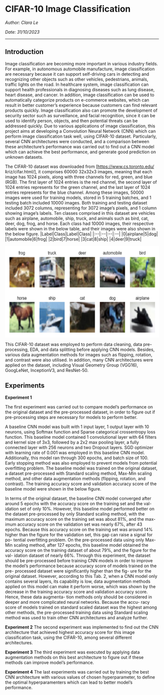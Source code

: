 # CIFAR-10 Image Classification

_Author: Clara Le_

_Date: 31/10/2023_

___

## Introduction
Image classification are becoming more important in various industry fields. For example, in autonomous automobile manufacture, image classification are necessary because it can support self-driving cars in detecting and recognizing other objects such as other vehicles, pedestrians, animals, traffic lights on the road. In healthcare system, image classification can support health professionals in diagnosing diseases such as lung disease, heart disease, and cancer. In addition, image classification can be used to automatically categorize products on e-commerce websites, which can result in better customer’s experience because customers can find relevant products quickly. Image classification also can promote the development of security sector such as surveillance, and facial recognition, since it can be used to identify person, objects, and then potential threats can be addressed quickly. Due to various applications of image classification, this project aims at developing a Convolution Neural Network (CNN) which can perform image classification task well, using CIFAR-10 dataset. Particularly, several CNN architectures were conducted, and a comparison between these architecture’s performance was carried out to find out a CNN model which can achieve the best performance, and generate good prediction on unknown datasets.

The CIFAR-10 dataset was downloaded from [https://www.cs.toronto.edu/ ̃kriz/cifar.html/], it comprises 60000 32x32x3 images, meaning that each image has 1024 pixels, along with three channels for red, green, and blue (RGB). The first layer of 1024 entries is the red channel, the second layer of 1024 entries represents for the green channel, and the last layer of 1024 entries represents for the blue channel. Among these images, 50000 images were used for training models, stored in 5 training batches, and 1 testing batch included 10000 images. Both training and testing dataset included 3072 columns, representing for 3072 image’s pixels, and 1 column showing image’s labels. Ten classes comprised in this dataset are vehicles such as airplane, automobile, ship, truck, and animals such as bird, cat, deer, dog, frog, and horse. Each class had 10000 images, their respective labels were shown in the below table, and their images were also shown in the below figure.
|Label|Class|Label|Class|
|:--|:--|:--|:--| 
|0|airplane|5|dog|
|1|automobile|6|frog|
|2|bird|7|horse|
|3|cat|8|ship|
|4|deer|9|truck|

<a href="url"><img src="https://github.com/Tien-le98/CIFAR-10-Image-Classification/blob/main/image_label.png" align="center" height="300" width="700" ></a>

This CIFAR-10 dataset was employed to perform data cleaning, data pre-processing, EDA, and data splitting before applying CNN models. Besides, various data augmentation methods for images such as flipping, rotation, and contrast were also utilised. In addition, many CNN architectures were applied on the dataset, including Visual Geometry Group (VGG16), GoogLeNet, InceptionV3, and ResNet-50.

## Experiments

__Experiment 1__

The first experiment was carried out to compare model’s performance on the original dataset and the pre-processed dataset, in order to figure out if pre-processing steps are necessary for models to perform better.

A baseline CNN model was built with 1 input layer, 1 output layer with 10 neurons, using Softmax function and Sparse categorical crossentropy loss function. This baseline model contained 1 convolutional layer with 64 filters and kernel size of 3x3, followed by a 2x2 max pooling layer, a fully connected layer with 256 neurons and two Dropout layers. SGD optimizer with learning rate of 0.001 was employed in this baseline CNN model. Additionally, this model ran through 300 epochs, and batch size of 100. Early stopping method was also employed to prevent models from potential overfitting problem. The baseline model was trained on the original dataset, a dataset pre-processed with Standard scaling method, Max-Min scaling method, and other data augmentation methods (flipping, rotation, and contrast). The training accuracy score and validation accuracy score of the baseline model were shown in the below figure.



In terms of the original dataset, the baseline CNN model converged after around 5 epochs with the accuracy score on the training set and the val- idation set of only 10%. However, this baseline model performed better on the dataset pre-processed by only Standard scaling method, with the maximum accuracy score on the training set was about 81%, and the max- imum accuracy score on the validation set was nearly 67%, after 43 epochs. Because this accuracy score on the training set was around 14% higher than the figure for the validation set, this gap can raise a signal for po- tential overfitting problem. On the pre-processed data using only Max-Min scaling method, after 127 epochs, this baseline model obtained the accuracy score on the training dataset of about 79%, and the figure for the val- idation dataset of nearly 66%. Through this experiment, the dataset should be pre-processed before training CNN models in order to improve the model’s performance because accuracy score of models trained on the pre- processed dataset were significantly higher than the fig- ure for the original dataset. However, according to this Tab. 2, when a CNN model only contains several layers, its capability is low, data augmentation methods applied on this model can make it perform worse, which was shown by the decrease in the training accuracy score and validation accuracy score. Hence, these data augmenta- tion methods only should be considered in deeper and more complicated neural networks. Because the accu- racy score of models trained on standard scaled dataset was the highest among other methods, the pre-processed training data using Standard scaling method was used to train other CNN architectures and analyze further.

__Experiment 2__
The second experiment was implemented to find out the CNN architecture that achieved highest accuracy score for this image classification task, using the CIFAR-10, among several different architectures. 

__Experiment 3__
The third experiment was executed by applying data augmentation methods on this best architecture to figure out if these methods can improve model’s performance. 

__Experiment 4__
The last experiments was carried out by training the best CNN architecture with various values of chosen hyperparameter, to define the optimal hyperparamenters which can lead to better model’s performance.



